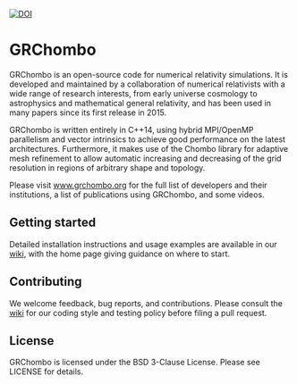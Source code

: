 [![DOI](https://zenodo.org/badge/118786602.svg)](https://zenodo.org/badge/latestdoi/118786602)

# GRChombo
GRChombo is an open-source code for numerical relativity simulations.
It is developed and maintained by a collaboration of numerical relativists with a
wide range of research interests, from early universe cosmology to astrophysics
and mathematical general relativity, and has been used in many papers since its
first release in 2015.

GRChombo is written entirely in C++14, using hybrid MPI/OpenMP parallelism and
vector intrinsics to achieve good performance on the latest architectures.
Furthermore, it makes use of the Chombo library for adaptive mesh refinement
to allow automatic increasing and decreasing of the grid resolution in regions
of arbitrary shape and topology.

Please visit www.grchombo.org for the full list of developers and their
institutions, a list of publications using GRChombo, and some videos.

## Getting started
Detailed installation instructions and usage examples are available in
our [wiki](https://github.com/GRChombo/GRChombo/wiki), with the home page giving guidance on where to start.

## Contributing
We welcome feedback, bug reports, and contributions. Please consult the [wiki](https://github.com/GRChombo/GRChombo/wiki)
for our coding style and testing policy before filing a pull request.

## License
GRChombo is licensed under the BSD 3-Clause License. Please see LICENSE for details.
